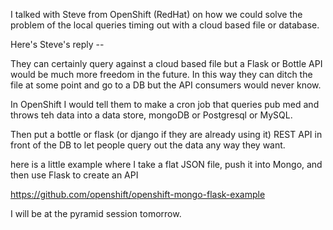 
I talked with Steve from OpenShift (RedHat) on how we could solve the problem
of the local queries timing out with a cloud based file or database.

Here's Steve's reply --

They can certainly query against a cloud based file but a Flask or Bottle API
would be much more freedom in the future. In this way they can ditch the file
at some point and go to a DB but the API consumers would never know.

In OpenShift I would tell them to make a cron job that queries pub med and
throws teh data into a data store, mongoDB or Postgresql or MySQL.

Then put a bottle or flask (or django if they are already using it) REST API in
front of the DB to let people query out the data any way they want.

here is a little example where I take a flat JSON file, push it into Mongo, and
then use Flask to create an API

https://github.com/openshift/openshift-mongo-flask-example

I will be at the pyramid session tomorrow.
